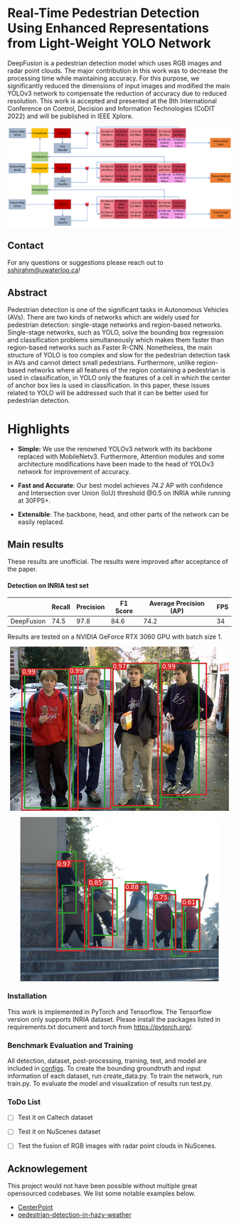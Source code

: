 # Real-Time Pedestrian Detection Using Enhanced Representations from Light-Weight YOLO Network

DeepFusion is a pedestrian detection model which uses RGB images and radar point clouds. The major contribution in this work was to decrease the processing time while maintaining accuracy. For this purpose, we significantly reduced the dimensions of input images and modified the main YOLOv3 network to compensate the reduction of accuracy due to reduced resolution. This work is accepted and presented at the 8th International Conference on Control, Decision and Information Technologies (CoDIT 2022)  and will be published in IEEE Xplore. 

<p align="center"> <img src='./docs/enhanced_yolov3.png' align="center" > </p>




## Contact
For any questions or suggestions please reach out to [sshirahm@uwaterloo.ca](mailto:sshirahm@uwaterloo.ca)! 


## Abstract
Pedestrian detection is one of the significant tasks
in Autonomous Vehicles (AVs). There are two kinds of networks
which are widely used for pedestrian detection: single-stage networks and region-based networks. Single-stage networks, such
as YOLO, solve the bounding box regression and classification
problems simultaneously which makes them faster than region-based networks such as Faster R-CNN. Nonetheless, the main
structure of YOLO is too complex and slow for the pedestrian detection task in AVs and cannot detect small pedestrians.
Furthermore, unlike region-based networks where all features of the region containing a pedestrian is used in classification,
in YOLO only the features of a cell in which the center of
anchor box lies is used in classification. In this paper, these
issues related to YOLO will be addressed such that it can be
better used for pedestrian detection.

# Highlights

- **Simple:** We use the renowned YOLOv3 network with its backbone replaced with MobileNetv3. Furthermore, Attention modules and some architecture modifications have been made to the head of YOLOv3 network for improvement of accuracy.

- **Fast and Accurate**: Our best model achieves *74.2* AP with confidence and Intersection over Union (IoU) threshold @0.5 on INRIA while running at 30FPS+. 

- **Extensible**: The backbone, head, and other parts of the network can be easily replaced.

## Main results
These results are unofficial. The results were improved after acceptance of the paper.

#### Detection on INRIA test set 

|            | Recall | Precision | F1 Score | Average Precision (AP) | FPS |
|------------|--------|-----------|----------|------------------------|-----|
| DeepFusion | 74.5   | 97.8      | 84.6     | 74.2                   | 34  | 



Results are tested on a NVIDIA GeForce RTX 3060 GPU with batch size 1.

<p align="center"> <img src='./docs/image 172.png' align="center" > </p>
<p align="center"> <img src='./docs/image 37.png' align="center" > </p>




### Installation

This work is implemented in PyTorch and Tensorflow. The Tensorflow version only supports INRIA dataset. Please install the packages listed in requirements.txt document and torch from https://pytorch.org/.

### Benchmark Evaluation and Training 

All detection, dataset, post-processing, training, test, and model are included in [configs](./PyTorch_codes/configs). To create the bounding groundtruth and input information of each dataset, run create_data.py. To train the network, run train.py. To evaluate the model and visualization of results run test.py.

### ToDo List
- [ ] Test it on Caltech dataset
- [ ] Test it on NuScenes dataset
- [ ] Test the fusion of RGB images with radar point clouds in NuScenes.


## Acknowlegement
This project would not have been possible without multiple great opensourced codebases. We list some notable examples below.  

* [CenterPoint](https://github.com/tianweiy/CenterPoint)
* [pedestrian-detection-in-hazy-weather](https://github.com/YoungYoung619/pedestrian-detection-in-hazy-weather)

